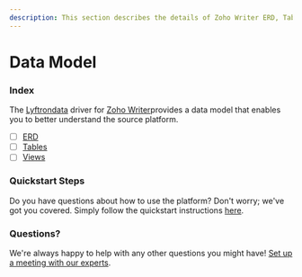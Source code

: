 ```yaml
---
description: This section describes the details of Zoho Writer ERD, Tables, and Views.
---
```


# Data Model

### Index

The  [Lyftrondata](https://www.lyftrondata.com/) driver for [Zoho Writer](None)provides a data model that enables you to better understand the source platform.

* [ ] [ERD](../../../business-analytics/zoho-writer/data-model/erd.md)
* [ ] [Tables](../../../business-analytics/zoho-writer/data-model/tables.md)
* [ ] [Views](../../../business-analytics/zoho-writer/data-model/views.md)

### Quickstart Steps

Do you have questions about how to use the platform? Don't worry; we've got you covered. Simply follow the quickstart instructions [here](../../../business-analytics/zoho-writer/quickstart-steps.md).

### Questions? <a href="#questions" id="questions"></a>

We're always happy to help with any other questions you might have! [Set up a meeting with our experts](https://www.lyftrondata.com/book-a-meeting/).

